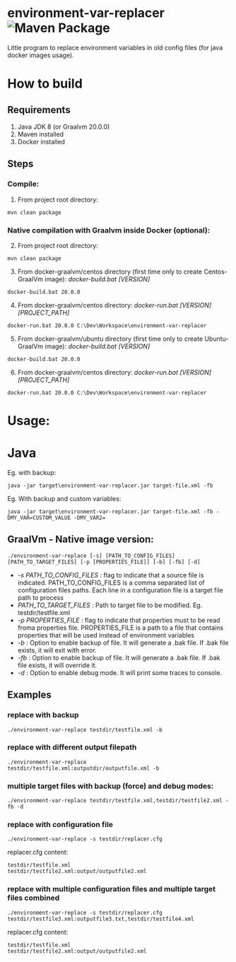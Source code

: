 # environment-var-replacer ![Maven Package](https://github.com/arielcarrera/environment-var-replacer/workflows/Maven%20Package/badge.svg)
Little program to replace environment variables in old config files (for java docker images usage).

# How to build

## Requirements

1.  Java JDK 8 (or Graalvm 20.0.0)
2.  Maven installed
3.  Docker installed

## Steps 
### Compile:

1. From project root directory: 
```
mvn clean package
```

### Native compilation with Graalvm inside Docker (optional):

2. From project root directory:
```
mvn clean package

```
3. From docker-graalvm/centos directory (first time only to create Centos-GraalVm image): *docker-build.bat [VERSION]*
```
docker-build.bat 20.0.0
```
4. From docker-graalvm/centos directory: *docker-run.bat [VERSION] [PROJECT_PATH]*
```
docker-run.bat 20.0.0 C:\Dev\Workspace\environment-var-replacer
```
5. From docker-graalvm/ubuntu directory (first time only to create Ubuntu-GraalVm image): *docker-build.bat [VERSION]*
```
docker-build.bat 20.0.0
```
6. From docker-graalvm/centos directory: *docker-run.bat [VERSION] [PROJECT_PATH]*
```
docker-run.bat 20.0.0 C:\Dev\Workspace\environment-var-replacer
```

# Usage:

# Java
Eg. with backup:
```
java -jar target\environment-var-replacer.jar target-file.xml -fb
```
Eg. With backup and custom variables:
```
java -jar target\environment-var-replacer.jar target-file.xml -fb -DMY_VAR=CUSTOM_VALUE -DMY_VAR2=
```

## GraalVm - Native image version:
```
./environment-var-replace [-s] [PATH_TO_CONFIG_FILES] [PATH_TO_TARGET_FILES] [-p [PROPERTIES_FILE]] [-b] [-fb] [-d]
```
- *-s PATH_TO_CONFIG_FILES* : flag to indicate that a source file is indicated. PATH_TO_CONFIG_FILES is a comma separated list of configuration files paths. Each line in a configuration file is a target file path to process
- *PATH_TO_TARGET_FILES* : Path to target file to be modified. Eg. testdir/testfile.xml
- *-p PROPERTIES_FILE* : flag to indicate that properties must to be read froma properties file. PROPERTIES_FILE is a path to a file that contains properties that will be used instead of environment variables
- *-b* : Option to enable backup of file. It will generate a .bak file. If .bak file exists, it will exit with error.
- *-fb* : Option to enable backup of file. It will generate a .bak file. If .bak file exists, it will override it.
- *-d* : Option to enable debug mode. It will print some traces to console.

## Examples


### replace with backup
```
./environment-var-replace testdir/testfile.xml -b
```

### replace with different output filepath
```
./environment-var-replace testdir/testfile.xml:outputdir/outputfile.xml -b
```

### multiple target files with backup (force) and debug modes:
```
./environment-var-replace testdir/testfile.xml,testdir/testfile2.xml -fb -d
```

### replace with configuration file
```
./environment-var-replace -s testdir/replacer.cfg
```

replacer.cfg content:
```
testdir/testfile.xml
testdir/testfile2.xml:output/outputfile2.xml
```

### replace with multiple configuration files and multiple target files combined
```
./environment-var-replace -s testdir/replacer.cfg testdir/testfile3.xml:outputfile3.txt,testdir/testfile4.xml
```

replacer.cfg content:
```
testdir/testfile.xml
testdir/testfile2.xml:output/outputfile2.xml
```

